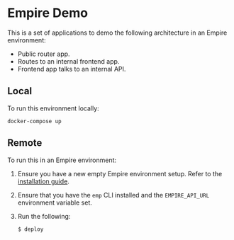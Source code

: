 # Empire Demo

This is a set of applications to demo the following architecture in an Empire environment:

* Public router app.
* Routes to an internal frontend app.
* Frontend app talks to an internal API.

## Local

To run this environment locally:

```
docker-compose up
```

## Remote

To run this in an Empire environment:

1. Ensure you have a new empty Empire environment setup. Refer to the [installation guide](http://empire.readthedocs.org/en/latest/installing/).
2. Ensure that you have the `emp` CLI installed and the `EMPIRE_API_URL` environment variable set.
3. Run the following:

   ```console
   $ deploy
   ```
